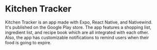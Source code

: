 # Kitchen Tracker

Kitchen Tracker is an app made with Expo, React Native, and Nativewind. It's published on the Google Play store. The app features a shopping list, ingredient list, and recipe book which are all integrated with each other. Also, the app has customizable notifications to remind users when their food is going to expire.
